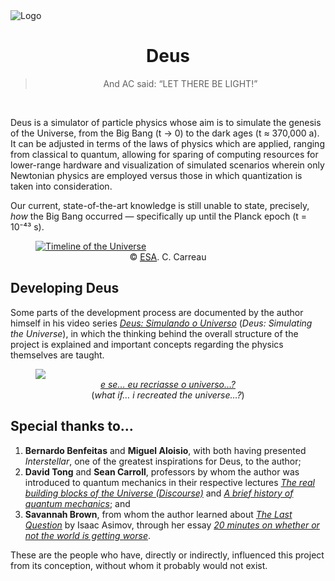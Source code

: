 <img alt="Logo" src="https://github.com/user-attachments/assets/a3d03dc6-5b02-4f78-b960-f68372a34b27" />
<h1 align="center">Deus</h1>
<div align="center"><blockquote cite="https://users.ece.cmu.edu/~gamvrosi/thelastq.html">And AC said: “LET THERE BE LIGHT!”</blockquote></div>
<br />
<p>Deus is a simulator of particle physics whose aim is to simulate the genesis of the Universe, from the Big Bang (t → 0) to the dark ages (t ≈ 370,000 a). It can be adjusted in terms of the laws of physics which are applied, ranging from classical to quantum, allowing for sparing of computing resources for lower-range hardware and visualization of simulated scenarios wherein only Newtonian physics are employed versus those in which quantization is taken into consideration.</p>
<p>Our current, state-of-the-art knowledge is still unable to state, precisely, <i>how</i> the Big Bang occurred — specifically up until the Planck epoch (t = 10⁻⁴³ s).</p>
<figure>
  <a href="https://www.esa.int/ESA_Multimedia/Images/2013/03/Planck_history_of_Universe" target="_blank">
    <img alt="Timeline of the Universe" src="https://github.com/user-attachments/assets/81f8668f-7b8b-4c67-9b30-4623702fbfbd" />
  </a>
  <div align="center">
    <figcaption>© <a href="https://www.esa.int" target="_blank"><abbr title="European Space Agency">ESA</abbr></a>. C. Carreau</figcaption>
  </div>
</figure>
<h2>Developing Deus</h2>
<p>Some parts of the development process are documented by the author himself in his video series <a href="https://youtube.com/playlist?list=PLHiVqgQ7o8farBkJrCzFdJe6hsDT3ight" target="_blank"><cite>Deus: Simulando o Universo</cite></a> (<cite>Deus: Simulating the Universe</cite>), in which the thinking behind the overall structure of the project is explained and important concepts regarding the physics themselves are taught.</p>
<figure>
  <a href="https://www.youtube.com/watch?v=rlKpONUVOWk&list=PLHiVqgQ7o8farBkJrCzFdJe6hsDT3ight" target="_blank">
    <img src="https://github.com/user-attachments/assets/a4f47698-c4b0-4782-b60c-2c7ff4446a9f" />
  </a>
  <div align="center">
    <figcaption>
      <a href="https://www.youtube.com/watch?v=rlKpONUVOWk&list=PLHiVqgQ7o8farBkJrCzFdJe6hsDT3ight" target="_blank"><cite>e se… eu recriasse o universo…?</cite></a>
      <br />
      <span>(<cite>what if… i recreated the universe…?</cite>)</span>
    </figcaption>
  </div>
</figure>
<h2>Special thanks to…</h2>
<ol>
  <li><b>Bernardo Benfeitas</b> and <b>Miguel Aloisio</b>, with both having presented <cite>Interstellar</cite>, one of the greatest inspirations for Deus, to the author;</li>
  <li><b>David Tong</b> and <b>Sean Carroll</b>, professors by whom the author was introduced to quantum mechanics in their respective lectures <a href="https://youtu.be/zNVQfWC_evg" target="_blank"><cite>The real building blocks of the Universe (Discourse)</cite></a> and <a href="https://youtu.be/5hVmeOCJjOU" target="_blank"><cite>A brief history of quantum mechanics</cite></a>; and</li>
  <li><b>Savannah Brown</b>, from whom the author learned about <a href="https://users.ece.cmu.edu/~gamvrosi/thelastq.html" target="_blank"><cite>The Last Question</cite></a> by Isaac Asimov, through her essay <a href="https://youtu.be/PDFUgsE6odU" target="_blank"><cite>20 minutes on whether or not the world is getting worse</cite></a>.</li>
</ol>
<p>These are the people who have, directly or indirectly, influenced this project from its conception, without whom it probably would not exist.</p>
